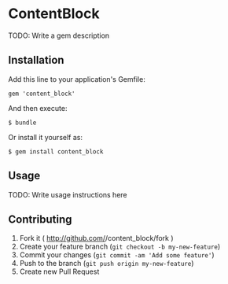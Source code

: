 # ContentBlock

TODO: Write a gem description

## Installation

Add this line to your application's Gemfile:

    gem 'content_block'

And then execute:

    $ bundle

Or install it yourself as:

    $ gem install content_block

## Usage

TODO: Write usage instructions here

## Contributing

1. Fork it ( http://github.com/<my-github-username>/content_block/fork )
2. Create your feature branch (`git checkout -b my-new-feature`)
3. Commit your changes (`git commit -am 'Add some feature'`)
4. Push to the branch (`git push origin my-new-feature`)
5. Create new Pull Request
